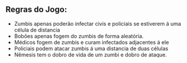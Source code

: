 ## Regras do Jogo:
* Zumbis apenas poderão infectar civis e policiais se estiverem á uma célula de distancia
* Bobões apenas fogem do zumbis de forma aleatória.
* Médicos fogem de zumbis e curam infectados adjacentes á ele
* Policiais podem atacar zumbis á uma distancia de duas células
* Nêmesis tem o dobro de vida de um zumbi e dobro de ataque.